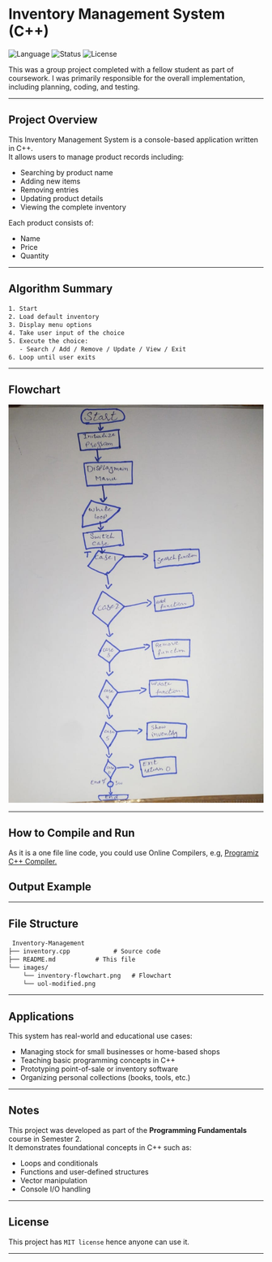 # Inventory Management System (C++)

![Language](https://img.shields.io/badge/language-C++-yellow.svg)
![Status](https://img.shields.io/badge/status-StudentProject-brightgreen)
![License](https://img.shields.io/badge/license-MIT-lightgrey)


This was a group project completed with a fellow student as part of coursework. I was primarily responsible for the overall implementation, including planning, coding, and testing.

---

## Project Overview

This Inventory Management System is a console-based application written in C++.  
It allows users to manage product records including:

- Searching by product name  
- Adding new items  
- Removing entries  
- Updating product details  
- Viewing the complete inventory  

Each product consists of:
- Name
- Price
- Quantity

---

## Algorithm Summary

```text
1. Start
2. Load default inventory
3. Display menu options
4. Take user input of the choice
5. Execute the choice:
   - Search / Add / Remove / Update / View / Exit
6. Loop until user exits
```

---

## Flowchart

<img src="images/inventory-flowchart.png" alt="Image" width="600"/>



---

## How to Compile and Run
As it is a one file line code, you could use Online Compilers, e.g, [Programiz C++ Compiler.](https://www.programiz.com/cpp-programming/online-compiler/)

## Output Example


---

## File Structure

```text
 Inventory-Management
├── inventory.cpp            # Source code
├── README.md           # This file
└── images/
    └── inventory-flowchart.png   # Flowchart
    └── uol-modified.png
```

---

## Applications

This system has real-world and educational use cases:

- Managing stock for small businesses or home-based shops  
- Teaching basic programming concepts in C++  
- Prototyping point-of-sale or inventory software  
- Organizing personal collections (books, tools, etc.)

---

## Notes

This project was developed as part of the **Programming Fundamentals** course in Semester 2.  
It demonstrates foundational concepts in C++ such as:

- Loops and conditionals  
- Functions and user-defined structures  
- Vector manipulation  
- Console I/O handling  


---


## License

This project has `MIT license` hence anyone can use it.

---
